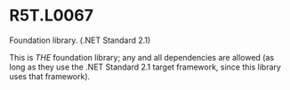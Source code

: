 # R5T.L0067
Foundation library. (.NET Standard 2.1)

This is *THE* foundation library; any and all dependencies are allowed (as long as they use the .NET Standard 2.1 target framework, since this library uses that framework).